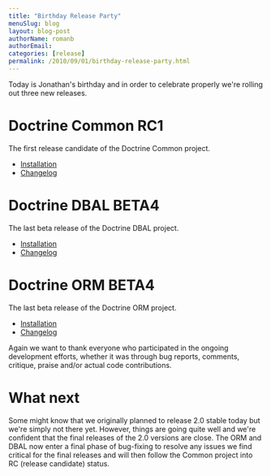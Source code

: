 ```yaml
---
title: "Birthday Release Party"
menuSlug: blog
layout: blog-post
authorName: romanb
authorEmail:
categories: [release]
permalink: /2010/09/01/birthday-release-party.html
---
```

Today is Jonathan's birthday and in order to celebrate properly we're
rolling out three new releases.

Doctrine Common RC1
===================

The first release candidate of the Doctrine Common project.

-   [Installation](http://www.doctrine-project.org/projects/common/2.0/download/2.0.0RC1)
-   [Changelog](http://www.doctrine-project.org/jira/browse/DCOM/fixforversion/10081)

Doctrine DBAL BETA4
===================

The last beta release of the Doctrine DBAL project.

-   [Installation](http://www.doctrine-project.org/projects/dbal/2.0/download/2.0.0BETA4)
-   [Changelog](http://www.doctrine-project.org/jira/browse/DBAL/fixforversion/10071)

Doctrine ORM BETA4
==================

The last beta release of the Doctrine ORM project.

-   [Installation](http://www.doctrine-project.org/projects/orm/2.0/download/2.0.0BETA4)
-   [Changelog](http://www.doctrine-project.org/jira/browse/DDC/fixforversion/10072)

Again we want to thank everyone who participated in the ongoing
development efforts, whether it was through bug reports, comments,
critique, praise and/or actual code contributions.

What next
=========

Some might know that we originally planned to release 2.0 stable today
but we're simply not there yet. However, things are going quite well and
we're confident that the final releases of the 2.0 versions are close.
The ORM and DBAL now enter a final phase of bug-fixing to resolve any
issues we find critical for the final releases and will then follow the
Common project into RC (release candidate) status.
